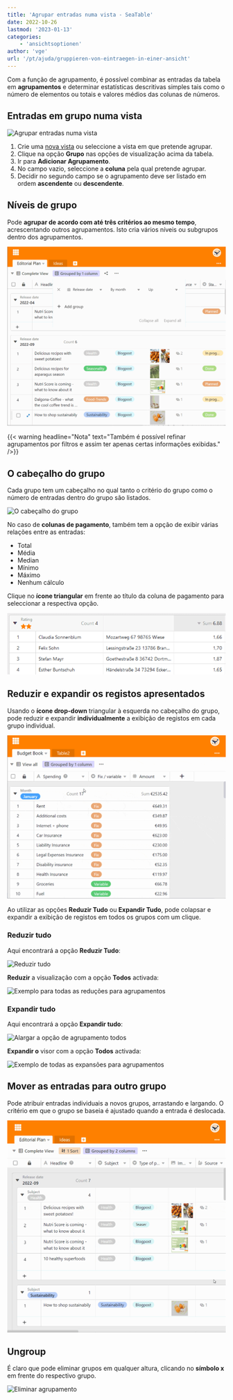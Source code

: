 ```yaml
---
title: 'Agrupar entradas numa vista - SeaTable'
date: 2022-10-26
lastmod: '2023-01-13'
categories:
    - 'ansichtsoptionen'
author: 'vge'
url: '/pt/ajuda/gruppieren-von-eintraegen-in-einer-ansicht'
---
```


Com a função de agrupamento, é possível combinar as entradas da tabela em **agrupamentos** e determinar estatísticas descritivas simples tais como o número de elementos ou totais e valores médios das colunas de números.

## Entradas em grupo numa vista

![Agrupar entradas numa vista](https://seatable.io/wp-content/uploads/2022/10/Gruppierung-von-Eintraegen-in-einer-Ansicht-1.gif)

1. Crie uma [nova vista](https://seatable.io/pt/docs/grundlagen-von-ansichten/anlegen-einer-neuen-ansicht/) ou seleccione a vista em que pretende agrupar.
2. Clique na opção **Grupo** nas opções de visualização acima da tabela.
3. Ir para **Adicionar Agrupamento**.
4. No campo vazio, seleccione a **coluna** pela qual pretende agrupar.
5. Decidir no segundo campo se o agrupamento deve ser listado em ordem **ascendente** ou **descendente**.

## Níveis de grupo

Pode **agrupar de acordo com até três critérios ao mesmo tempo**, acrescentando outros agrupamentos. Isto cria vários níveis ou subgrupos dentro dos agrupamentos.

![Agrupar as entradas numa perspectiva com dois critérios](images/Gruppierung-von-Eintraegen-in-einer-Ansicht-2.gif)

{{< warning  headline="Nota"  text="Também é possível refinar agrupamentos por filtros e assim ter apenas certas informações exibidas." />}}

## O cabeçalho do grupo

Cada grupo tem um cabeçalho no qual tanto o critério do grupo como o número de entradas dentro do grupo são listados.

![O cabeçalho do grupo](https://seatable.io/wp-content/uploads/2022/10/gruppierung.png)

No caso de **colunas de pagamento**, também tem a opção de exibir várias relações entre as entradas:

- Total
- Média
- Median
- Mínimo
- Máximo
- Nenhum cálculo

Clique no **ícone triangular** em frente ao título da coluna de pagamento para seleccionar a respectiva opção.

![Coluna de número de cabeçalho de grupo](images/Gruppenheader.png)

## Reduzir e expandir os registos apresentados

Usando o **ícone drop-down** triangular à esquerda no cabeçalho do grupo, pode reduzir e expandir **individualmente** a exibição de registos em cada grupo individual.

![Entradas de grupo de uma visão _reduzir e ampliar](images/Gruppierung-von-Eintraegen-in-einer-Ansicht-4.gif)

Ao utilizar as opções **Reduzir Tudo** ou **Expandir Tudo**, pode colapsar e expandir a exibição de registos em todos os grupos com um clique.

### Reduzir tudo

Aqui encontrará a opção **Reduzir Tudo**:

![Reduzir tudo](https://seatable.io/wp-content/uploads/2022/10/gruppieren-von-eintraegrn_6.png)

**Reduzir** a visualização com a opção **Todos** activada:

![Exemplo para todas as reduções para agrupamentos](https://seatable.io/wp-content/uploads/2022/10/gruppieren-von-eintraegrn_1-1.png)

### Expandir tudo

Aqui encontrará a opção **Expandir tudo**:

![Alargar a opção de agrupamento todos](https://seatable.io/wp-content/uploads/2022/10/gruppieren-von-eintraegrn_7-1.png)

**Expandir o** visor com a opção **Todos** activada:

![Exemplo de todas as expansões para agrupamentos](https://seatable.io/wp-content/uploads/2022/10/gruppieren-von-eintraegrn_3-1.png)

## Mover as entradas para outro grupo

Pode atribuir entradas individuais a novos grupos, arrastando e largando. O critério em que o grupo se baseia é ajustado quando a entrada é deslocada.

![Agrupamento de entradas Arrastar e largar](images/Gruppierung-von-Eintraegen-in-einer-Ansicht-3.gif)

## Ungroup

É claro que pode eliminar grupos em qualquer altura, clicando no **símbolo x** em frente do respectivo grupo.

![Eliminar agrupamento](https://seatable.io/wp-content/uploads/2022/10/Gruppierung-loeschen.png)
